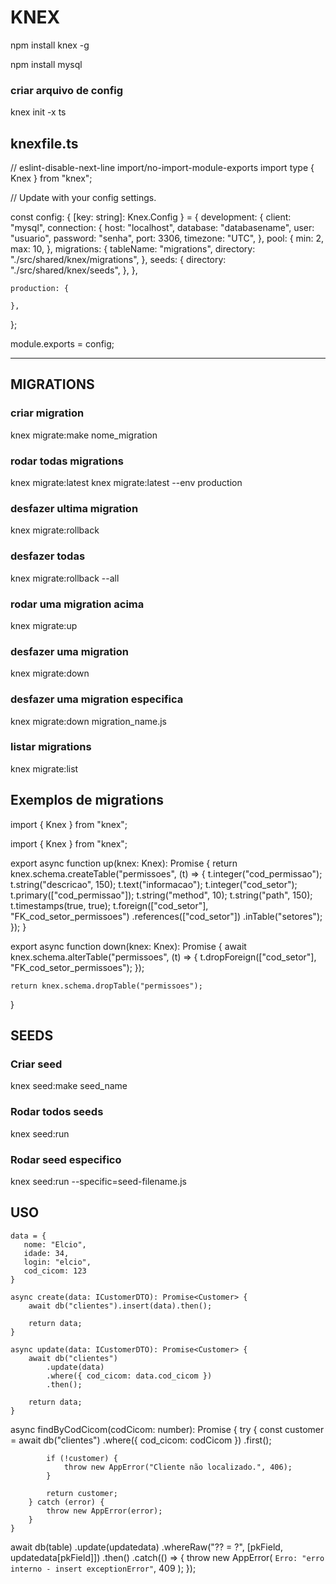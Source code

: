 # KNEX

npm install knex -g

npm install mysql

### criar arquivo de config 

knex init -x ts

## knexfile.ts 
// eslint-disable-next-line import/no-import-module-exports
import type { Knex } from "knex";

// Update with your config settings.

const config: { [key: string]: Knex.Config } = {
    development: {
        client: "mysql",
        connection: {
            host: "localhost",
            database: "databasename",
            user: "usuario",
            password: "senha",
            port: 3306,
            timezone: "UTC",
        },
        pool: {
            min: 2,
            max: 10,
        },
        migrations: {
            tableName: "migrations",
            directory: "./src/shared/knex/migrations",
        },
        seeds: {
            directory: "./src/shared/knex/seeds",
        },
    },

    production: {

    },
};

module.exports = config;

--------------------------


## MIGRATIONS

### criar migration
knex migrate:make nome_migration

### rodar todas migrations
knex migrate:latest
knex migrate:latest --env production

### desfazer ultima migration
knex migrate:rollback

### desfazer todas
knex migrate:rollback --all

### rodar uma migration acima
knex migrate:up

### desfazer uma migration
knex migrate:down

### desfazer uma migration especifica
knex migrate:down migration_name.js


### listar migrations 
knex migrate:list


## Exemplos de migrations

import { Knex } from "knex";

import { Knex } from "knex";

export async function up(knex: Knex): Promise<void> {
    return knex.schema.createTable("permissoes", (t) => {
        t.integer("cod_permissao");
        t.string("descricao", 150);
        t.text("informacao");
        t.integer("cod_setor");
        t.primary(["cod_permissao"]);
        t.string("method", 10);
        t.string("path", 150);
        t.timestamps(true, true);
        t.foreign(["cod_setor"], "FK_cod_setor_permissoes")
            .references(["cod_setor"])
            .inTable("setores");
    });
}

export async function down(knex: Knex): Promise<void> {
    await knex.schema.alterTable("permissoes", (t) => {
        t.dropForeign(["cod_setor"], "FK_cod_setor_permissoes");
    });

    return knex.schema.dropTable("permissoes");
}
  
  
## SEEDS
  
### Criar seed
knex seed:make seed_name
  
### Rodar todos seeds
knex seed:run

### Rodar seed especifico
knex seed:run --specific=seed-filename.js
  
  
  
## USO
    data = {
       nome: "Elcio",
       idade: 34,
       login: "elcio",
       cod_cicom: 123
    }
  
    async create(data: ICustomerDTO): Promise<Customer> {
        await db("clientes").insert(data).then();

        return data;
    }

    async update(data: ICustomerDTO): Promise<Customer> {
        await db("clientes")
            .update(data)
            .where({ cod_cicom: data.cod_cicom })
            .then();

        return data;
    }  

  
  async findByCodCicom(codCicom: number): Promise<Customer> {
        try {
            const customer = await db("clientes")
                .where({ cod_cicom: codCicom })
                .first();

            if (!customer) {
                throw new AppError("Cliente não localizado.", 406);
            }

            return customer;
        } catch (error) {
            throw new AppError(error);
        }
    }
  
  await db(table)
                .update(updatedata)
                .whereRaw("?? = ?", [pkField, updatedata[pkField]])
                .then()
                .catch(() => {
                    throw new AppError(
                        `Erro: "erro interno - insert exceptionError"`,
                        409
                    );
                });
  
  
  











